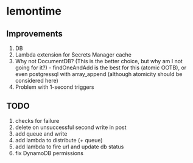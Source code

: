 # lemontime

## Improvements

1. DB
1. Lambda extension for Secrets Manager cache
1. Why not DocumentDB? (This is the better choice, but why am I not going for it?) - findOneAndAdd is the best for this (atomic OOTB), or even postgressql with array_append (although atomicity should be considered here)
1. Problem with 1-second triggers

## TODO

1. checks for failure
1. delete on unsuccessful second write in post
1. add queue and write
1. add lambda to distribute (+ queue)
1. add lambda to fire url and update db status
1. fix DynamoDB permissions
